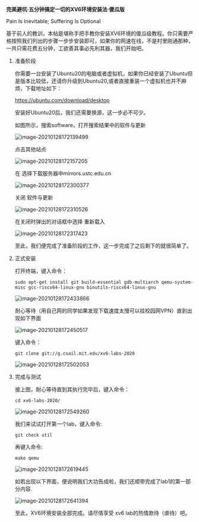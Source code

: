 **完美避坑·五分钟搞定一切的XV6环境安装法·傻瓜版**

Pain Is Inevitable; Suffering Is Optional

基于前人的教训，本帖是堪称手把手教你安装XV6环境的傻瓜级教程。你只需要严格按照我们列出的步骤一步步安装即可，如果你的网速在线，不是村里刚通那种，一共只需花费五分钟，工欲善其事必先利其器，我们开始吧。

1. 准备阶段

   你需要一台安装了Ubuntu20的电脑或者虚拟机，如果你已经安装了Ubuntu但是版本比较低，还请你升级到Ubuntu20,或者直接重装一个虚拟机也并不麻烦，下载地址如下：

   https://ubuntu.com/download/desktop

   安装好Ubuntu20后，我们还需要换源，这一步必不可少。

   如图所示，搜索software，打开搜索结果中的软件与更新

   ![image-20210128172139499](.\教程.assets\image-20210128172139499.png)

   点击其他站点

   ![image-20210128172157205](.\教程.assets\image-20210128172157205.png)

   在 选择下载服务器中mirrors.ustc.edu.cn

   ![image-20210128172300377](教程.assets/image-20210128172300377.png)

   关闭 软件与更新

   ![image-20210128172310526](教程.assets/image-20210128172310526.png)

   在关闭时弹出的对话框中选择 重新载入

   ![image-20210128172317423](教程.assets/image-20210128172317423.png)

   至此，我们便完成了准备阶段的工作，这一步完成了之后剩下的就很简单了。

2. 正式安装

   打开终端，键入命令：

   ```
   sudo apt-get install git build-essential gdb-multiarch qemu-system-misc gcc-riscv64-linux-gnu binutils-riscv64-linux-gnu
   ```

   ![image-20210128172433866](教程.assets/image-20210128172433866.png)

   耐心等待（用自己网的同学如果发现下载速度太慢可以挂校园网VPN）直到出现如下界面

   ![image-20210128172450517](教程.assets/image-20210128172450517.png)

   键入命令：

   ```
   git clone git://g.csail.mit.edu/xv6-labs-2020
   ```

   ![image-20210128172502053](教程.assets/image-20210128172502053.png)

3. 完成与测试

   接上图，耐心等待直到其执行完毕后，键入命令：

   ```
   cd xv6-labs-2020/
   ```

   ![image-20210128172549260](教程.assets/image-20210128172549260.png)

   我们来试试打开第一个lab，键入命令:

   ```
   git check util
   ```

   再键入命令:

   ```
   make qemu 
   ```

   ![image-20210128172619445](教程.assets/image-20210128172619445.png)

   如若出现以下界面，便说明我们大功告成啦，我们还顺带完成了lab1的第一部分内容.

   ![image-20210128172641394](教程.assets/image-20210128172641394.png)

   至此，XV6环境安装全部完成。请尽情享受 xv6 lab的热情款待（虐待）吧。

